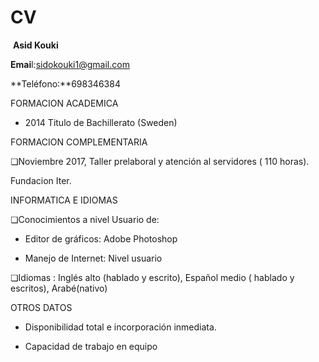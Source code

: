 # CV
​                                                                             **Asid Kouki**

























**Emai**l:[sidokouki1@gmail.com](mailto:sidokouki@gmail.com)



**Teléfono:**698346384



FORMACION ACADEMICA





- 2014 Titulo de Bachillerato (Sweden)











FORMACION COMPLEMENTARIA





❏Noviembre 2017, Taller prelaboral y atención al servidores ( 110 horas).

Fundacion Iter.





INFORMATICA E IDIOMAS





❏Conocimientos a nivel Usuario de:



- Editor de gráficos: Adobe Photoshop



- Manejo de Internet: Nivel usuario



❏Idiomas : Inglés alto (hablado y escrito), Español medio ( hablado y escritos), Arabé(nativo)


OTROS DATOS



- Disponibilidad total e incorporación inmediata.



- Capacidad de trabajo en equipo

